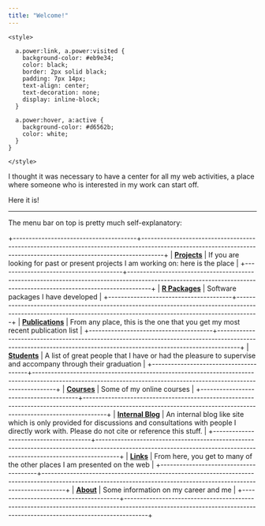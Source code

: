 ```yaml
---
title: "Welcome!"
---
```


```{=html}
<style>
  
  a.power:link, a.power:visited {
    background-color: #eb9e34;
    color: black;
    border: 2px solid black;
    padding: 7px 14px;
    text-align: center;
    text-decoration: none;
    display: inline-block;
  }
  
  a.power:hover, a:active {
    background-color: #d6562b;
    color: white;
  }
}

</style>
```
I thought it was necessary to have a center for all my web activities, a place where someone who is interested in my work can start off.

Here it is!

------------------------------------------------------------------------

The menu bar on top is pretty much self-explanatory:

+---------------------------------------+-------------------------------------------------------------------------------------------------------------------------------------------------------------------+
| [**Projects**](projects.html)         | If you are looking for past or present projects I am working on: here is the place                                                                                |
+---------------------------------------+-------------------------------------------------------------------------------------------------------------------------------------------------------------------+
| [**R Packages**](rpackages.html)      | Software packages I have developed                                                                                                                                |
+---------------------------------------+-------------------------------------------------------------------------------------------------------------------------------------------------------------------+
| [**Publications**](publications.html) | From any place, this is the one that you get my most recent publication list                                                                                      |
+---------------------------------------+-------------------------------------------------------------------------------------------------------------------------------------------------------------------+
| [**Students**](students.html)         | A list of great people that I have or had the pleasure to supervise and accompany through their graduation                                                        |
+---------------------------------------+-------------------------------------------------------------------------------------------------------------------------------------------------------------------+
| [**Courses**]()                       | Some of my online courses                                                                                                                                         |
+---------------------------------------+-------------------------------------------------------------------------------------------------------------------------------------------------------------------+
| [**Internal Blog**](blog.html)        | An internal blog like site which is only provided for discussions and consultations with people I directly work with. Please do not cite or reference this stuff. |
+---------------------------------------+-------------------------------------------------------------------------------------------------------------------------------------------------------------------+
| [**Links**](links.html)               | From here, you get to many of the other places I am presented on the web                                                                                          |
+---------------------------------------+-------------------------------------------------------------------------------------------------------------------------------------------------------------------+
| [**About**](about.html)               | Some information on my career and me                                                                                                                              |
+---------------------------------------+-------------------------------------------------------------------------------------------------------------------------------------------------------------------+
